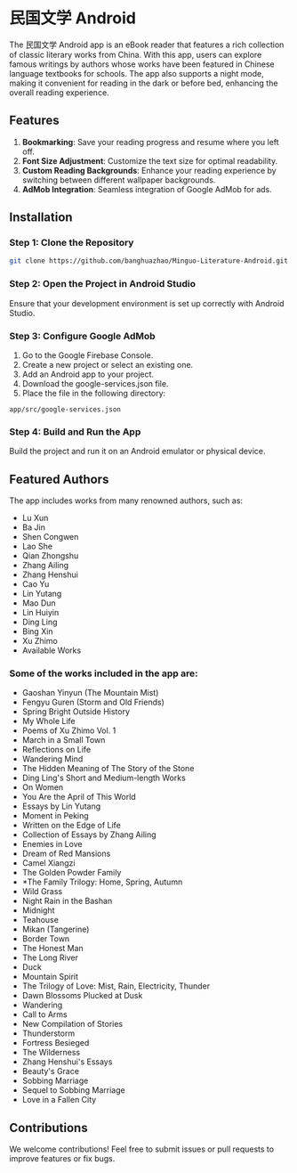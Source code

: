 # 民国文学 Android

The 民国文学 Android app is an eBook reader that features a rich collection of classic literary works from China. With this app, users can explore famous writings by authors whose works have been featured in Chinese language textbooks for schools. The app also supports a night mode, making it convenient for reading in the dark or before bed, enhancing the overall reading experience.

## Features

1. **Bookmarking**: Save your reading progress and resume where you left off.
2. **Font Size Adjustment**: Customize the text size for optimal readability.
3. **Custom Reading Backgrounds**: Enhance your reading experience by switching between different wallpaper backgrounds.
4. **AdMob Integration**: Seamless integration of Google AdMob for ads.

## Installation

### Step 1: Clone the Repository

```bash
git clone https://github.com/banghuazhao/Minguo-Literature-Android.git
```

### Step 2: Open the Project in Android Studio
Ensure that your development environment is set up correctly with Android Studio.

### Step 3: Configure Google AdMob
1. Go to the Google Firebase Console.
2. Create a new project or select an existing one.
3. Add an Android app to your project.
4. Download the google-services.json file.
5. Place the file in the following directory:

```
app/src/google-services.json
```

### Step 4: Build and Run the App
Build the project and run it on an Android emulator or physical device.

## Featured Authors
The app includes works from many renowned authors, such as:

* Lu Xun
* Ba Jin
* Shen Congwen
* Lao She
* Qian Zhongshu
* Zhang Ailing
* Zhang Henshui
* Cao Yu
* Lin Yutang
* Mao Dun
* Lin Huiyin
* Ding Ling
* Bing Xin
* Xu Zhimo
* Available Works

### Some of the works included in the app are:

* Gaoshan Yinyun (The Mountain Mist)
* Fengyu Guren (Storm and Old Friends)
* Spring Bright Outside History
* My Whole Life
* Poems of Xu Zhimo Vol. 1
* March in a Small Town
* Reflections on Life
* Wandering Mind
* The Hidden Meaning of The Story of the Stone
* Ding Ling's Short and Medium-length Works
* On Women
* You Are the April of This World
* Essays by Lin Yutang
* Moment in Peking
* Written on the Edge of Life
* Collection of Essays by Zhang Ailing
* Enemies in Love
* Dream of Red Mansions
* Camel Xiangzi
* The Golden Powder Family
* *The Family Trilogy: Home, Spring, Autumn
* Wild Grass
* Night Rain in the Bashan
* Midnight
* Teahouse
* Mikan (Tangerine)
* Border Town
* The Honest Man
* The Long River
* Duck
* Mountain Spirit
* The Trilogy of Love: Mist, Rain, Electricity, Thunder
* Dawn Blossoms Plucked at Dusk
* Wandering
* Call to Arms
* New Compilation of Stories
* Thunderstorm
* Fortress Besieged
* The Wilderness
* Zhang Henshui's Essays
* Beauty's Grace
* Sobbing Marriage
* Sequel to Sobbing Marriage
* Love in a Fallen City


## Contributions
We welcome contributions! Feel free to submit issues or pull requests to improve features or fix bugs.